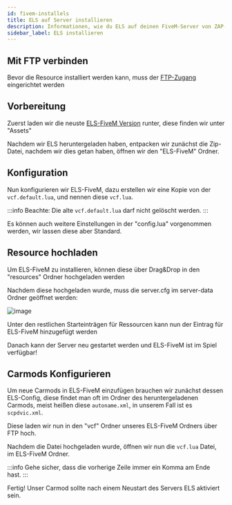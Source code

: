 ```yaml
---
id: fivem-installels
title: ELS auf Server installieren
description: Informationen, wie du ELS auf deinen FiveM-Server von ZAP-Hosting installieren kannst - ZAP-Hosting.com Dokumentation
sidebar_label: ELS installieren
---
```


## Mit FTP verbinden

Bevor die Resource installiert werden kann, muss der [FTP-Zugang](gameserver-ftpaccess.md) eingerichtet werden

## Vorbereitung

Zuerst laden wir die neuste [ELS-FiveM Version](https://github.com/MrDaGree/ELS-FiveM/releases/latest) runter, diese finden wir unter "Assets"

Nachdem wir ELS heruntergeladen haben, entpacken wir zunächst die Zip-Datei, nachdem wir dies getan haben, öffnen wir den "ELS-FiveM" Ordner.

## Konfiguration

Nun konfigurieren wir ELS-FiveM, dazu erstellen wir eine Kopie von der `vcf.default.lua`, und nennen diese `vcf.lua`.

:::info
Beachte: Die alte `vcf.default.lua` darf nicht gelöscht werden.
:::

Es können auch weitere Einstellungen in der "config.lua" vorgenommen werden, wir lassen diese aber Standard.

## Resource hochladen

Um ELS-FiveM zu installieren, können diese über Drag&Drop in den "resources" Ordner hochgeladen werden

Nachdem diese hochgeladen wurde, muss die server.cfg im server-data Ordner geöffnet werden:

![image](https://user-images.githubusercontent.com/13604413/159167045-d0e3d23b-9fd9-4bf8-a7ef-eb018b71b11d.png)

Unter den restlichen Starteinträgen für Ressourcen kann nun der Eintrag für ELS-FiveM hinzugefügt werden

Danach kann der Server neu gestartet werden und ELS-FiveM ist im Spiel verfügbar!


## Carmods Konfigurieren

Um neue Carmods in ELS-FiveM einzufügen brauchen wir zunächst dessen ELS-Config, diese findet man oft im Ordner des heruntergeladenen Carmods, meist heißen diese `autoname.xml`, in unserem Fall ist es `scpdvic.xml`.

Diese laden wir nun in den "vcf" Ordner unseres ELS-FiveM Ordners über FTP hoch.

Nachdem die Datei hochgeladen wurde, öffnen wir nun die `vcf.lua` Datei, im ELS-FiveM Ordner.

:::info
Gehe sicher, dass die vorherige Zeile immer ein Komma am Ende hast.
:::

Fertig! Unser Carmod sollte nach einem Neustart des Servers ELS aktiviert sein.
